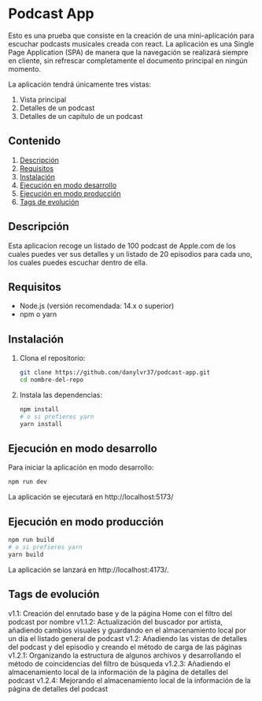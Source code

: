 # Podcast App

Esto es una prueba que consiste en la creación de una mini-aplicación para escuchar podcasts musicales creada con react. La aplicación es una Single Page Application (SPA) de manera que la navegación se realizará siempre en cliente, sin refrescar completamente el documento principal en ningún momento.

La aplicación tendrá únicamente tres vistas:
1. Vista principal
2. Detalles de un podcast
3. Detalles de un capítulo de un podcast




## Contenido

1. [Descripción](#descripción)
2. [Requisitos](#requisitos)
3. [Instalación](#instalación)
4. [Ejecución en modo desarrollo](#ejecución-en-modo-desarrollo)
5. [Ejecución en modo producción](#ejecución-en-modo-producción)
6. [Tags de evolución](#tags-de-evolución)

## Descripción

Esta aplicacion recoge un listado de 100 podcast de Apple.com de los cuales puedes ver sus detalles y un listado de 20 episodios para cada uno, los cuales puedes escuchar dentro de ella.

## Requisitos

- Node.js (versión recomendada: 14.x o superior)
- npm o yarn

## Instalación

1. Clona el repositorio:
    ```sh
    git clone https://github.com/danylvr37/podcast-app.git
    cd nombre-del-repo
    ```
2. Instala las dependencias:
    ```sh
    npm install
    # o si prefieres yarn
    yarn install
    ```

## Ejecución en modo desarrollo

Para iniciar la aplicación en modo desarrollo:

```sh
npm run dev
```
La aplicación se ejecutará en http://localhost:5173/

## Ejecución en modo producción

```sh
npm run build
# o si prefieres yarn
yarn build
```
La aplicación se lanzará en http://localhost:4173/.

## Tags de evolución
v1.1: Creación del enrutado base y de la página Home con el filtro del podcast por nombre
v1.1.2: Actualización del buscador por artista, añadiendo cambios visuales y guardando en el almacenamiento local por un día el listado general de podcast
v1.2: Añadiendo las vistas de detalles del podcast  y del episodio y creando el método de carga de las páginas
v1.2.1: Organizando la estructura de algunos archivos y desarrollando el método de coincidencias del filtro de búsqueda
v1.2.3: Añadiendo el almacenamiento local de la información de la página de detalles del podcast
v1.2.4: Mejorando el almacenamiento local de la información de la página de detalles del podcast
